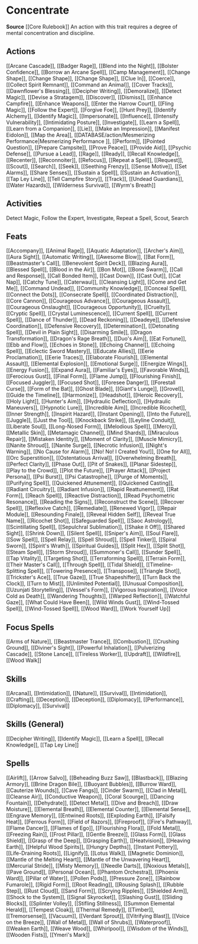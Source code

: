 ﻿---
id: '32'
name: Concentrate
rarity: Common
source: '[[DATABASE/source/Core Rulebook|Core Rulebook]]'
trait:
- Concentrate
type: Trait

---
# Concentrate

**Source** [[Core Rulebook]] 
An action with this trait requires a degree of mental concentration and discipline.

## Actions

[[Arcane Cascade]], [[Badger Rage]], [[Blend into the Night]], [[Bolster Confidence]], [[Borrow an Arcane Spell]], [[Camp Management]], [[Change Shape]], [[Change Shape]], [[Change Shape]], [[Clue In]], [[Coerce]], [[Collect Spirit Remnant]], [[Command an Animal]], [[Cover Tracks]], [[Dawnflower's Blessing]], [[Decipher Writing]], [[Demoralize]], [[Detect Magic]], [[Devise a Stratagem]], [[Discover]], [[Dismiss]], [[Enhance Campfire]], [[Enhance Weapons]], [[Enter the Harrow Court]], [[Fling Magic]], [[Follow the Expert]], [[Forgive Foe]], [[Hunt Prey]], [[Identify Alchemy]], [[Identify Magic]], [[Impersonate]], [[Influence]], [[Intensify Vulnerability]], [[Intimidating Posture]], [[Investigate]], [[Learn a Spell]], [[Learn from a Companion]], [[Lie]], [[Make an Impression]], [[Manifest Eidolon]], [[Map the Area]], [[DATABASE/action/Mesmerizing Performance|Mesmerizing Performance
]], [[Perform]], [[Pointed Question]], [[Prepare Campsite]], [[Prove Peace]], [[Provide Aid]], [[Psychic Defense]], [[Pursue a Lead]], [[Rage]], [[Ready]], [[Recall Knowledge]], [[Recenter]], [[Reconnoiter]], [[Refocus]], [[Repeat a Spell]], [[Request]], [[Scout]], [[Search]], [[Seek]], [[Seething Frenzy]], [[Sense Motive]], [[Set Alarms]], [[Share Senses]], [[Sustain a Spell]], [[Sustain an Activation]], [[Tap Ley Line]], [[Tell Campfire Story]], [[Track]], [[Undead Guardians]], [[Water Hazards]], [[Wilderness Survival]], [[Wyrm's Breath]]

## Activities

Detect Magic, Follow the Expert, Investigate, Repeat a Spell, Scout, Search

## Feats

[[Accompany]], [[Animal Rage]], [[Aquatic Adaptation]], [[Archer's Aim]], [[Aura Sight]], [[Automatic Writing]], [[Awesome Blow]], [[Bat Form]], [[Beastmaster's Call]], [[Benevolent Spirit Deck]], [[Blazing Aura]], [[Blessed Spell]], [[Blood in the Air]], [[Bon Mot]], [[Bone Swarm]], [[Call and Response]], [[Call Bonded Item]], [[Cast Down]], [[Cast Out]], [[Cat Nap]], [[Catchy Tune]], [[Caterwaul]], [[Cleansing Light]], [[Come and Get Me]], [[Command Undead]], [[Community Knowledge]], [[Conceal Spell]], [[Connect the Dots]], [[Consecrate Spell]], [[Coordinated Distraction]], [[Core Cannon]], [[Courageous Advance]], [[Courageous Assault]], [[Courageous Onslaught]], [[Courageous Opportunity]], [[Cruelty]], [[Cryptic Spell]], [[Crystal Luminescence]], [[Current Spell]], [[Current Spell]], [[Dance of Thunder]], [[Dead Reckoning]], [[Deadeye]], [[Defensive Coordination]], [[Defensive Recovery]], [[Determination]], [[Detonating Spell]], [[Devil in Plain Sight]], [[Disarming Smile]], [[Dragon Transformation]], [[Dragon's Rage Breath]], [[Duo's Aim]], [[Eat Fortune]], [[Ebb and Flow]], [[Echoes in Stone]], [[Echoing Channel]], [[Echoing Spell]], [[Eclectic Sword Mastery]], [[Educate Allies]], [[Eerie Proclamation]], [[Eerie Traces]], [[Elaborate Flourish]], [[Elemental Assault]], [[Elemental Explosion]], [[Emotional Surge]], [[Energize Wings]], [[Energy Fusion]], [[Expand Aura]], [[Familiar's Eyes]], [[Favorable Winds]], [[Ferocious Gust]], [[Final Form]], [[Flame Jump]], [[Flourishing Finish]], [[Focused Juggler]], [[Focused Shot]], [[Foresee Danger]], [[Forestall Curse]], [[Form of the Bat]], [[Ghost Blade]], [[Giant's Lunge]], [[Grovel]], [[Guide the Timeline]], [[Harmonize]], [[Headshot]], [[Heroic Recovery]], [[Holy Light]], [[Hunter's Aim]], [[Hydraulic Deflection]], [[Hydraulic Maneuvers]], [[Hypnotic Lure]], [[Incredible Aim]], [[Incredible Ricochet]], [[Inner Strength]], [[Inspirit Hazard]], [[Instant Opening]], [[Into the Future]], [[Juggle]], [[Just the Tool]], [[Knockback Strike]], [[Leyline Conduit]], [[Liberate Soul]], [[Long-Nosed Form]], [[Melodious Spell]], [[Mercy]], [[Metallic Skin]], [[Metamagic Channel]], [[Mind Shards]], [[Miraculous Repair]], [[Mistaken Identity]], [[Moment of Clarity]], [[Muscle Mimicry]], [[Nanite Shroud]], [[Nanite Surge]], [[Necrotic Infusion]], [[Night's Warning]], [[No Cause for Alarm]], [[No! No! I Created You!]], [[One for All]], [[Orc Superstition]], [[Ostentatious Arrival]], [[Overwhelming Breath]], [[Perfect Clarity]], [[Phase Out]], [[Pit of Snakes]], [[Planar Sidestep]], [[Play to the Crowd]], [[Plot the Future]], [[Prayer Attack]], [[Project Persona]], [[Psi Burst]], [[Psi Catastrophe]], [[Purge of Moments]], [[Purifying Spell]], [[Quickened Attunement]], [[Quickened Casting]], [[Radiant Circuitry]], [[Radiant Infusion]], [[Rapid Reattunement]], [[Rat Form]], [[Reach Spell]], [[Reactive Distraction]], [[Read Psychometric Resonance]], [[Reading the Signs]], [[Reconstruct the Scene]], [[Recover Spell]], [[Reflexive Catch]], [[Remediate]], [[Renewed Vigor]], [[Repair Module]], [[Resounding Finale]], [[Reveal Hidden Self]], [[Reveal True Name]], [[Ricochet Shot]], [[Safeguarded Spell]], [[Saoc Astrology]], [[Scintillating Spell]], [[Sepulchral Sublimation]], [[Shake it Off]], [[Shared Sight]], [[Shrink Down]], [[Silent Spell]], [[Sniper's Aim]], [[Soul Flare]], [[Sow Spell]], [[Spell Relay]], [[Spell Shroud]], [[Spell Tinker]], [[Spiral Sworn]], [[Spirit's Wrath]], [[Spiritual Guides]], [[Split Hex]], [[Split Shot]], [[Steam Spell]], [[Storm Shroud]], [[Summoner's Call]], [[Sunder Spell]], [[Tap Vitality]], [[Targeting Shot]], [[Terraforming Spell]], [[Terrain Form]], [[Their Master's Call]], [[Through Spell]], [[Tidal Shield]], [[Timeline-Splitting Spell]], [[Towering Presence]], [[Transpose]], [[Triangle Shot]], [[Trickster's Ace]], [[True Gaze]], [[True Shapeshifter]], [[Turn Back the Clock]], [[Turn to Mist]], [[Unlimited Potential]], [[Unusual Composition]], [[Uzunjati Storytelling]], [[Vessel's Form]], [[Vigorous Inspiration]], [[Voice Cold as Death]], [[Wandering Thoughts]], [[Warped Reflection]], [[Watchful Gaze]], [[What Could Have Been]], [[Wild Winds Gust]], [[Wind-Tossed Spell]], [[Wind-Tossed Spell]], [[Wood Ward]], [[Work Yourself Up]]

## Focus Spells

[[Arms of Nature]], [[Beastmaster Trance]], [[Combustion]], [[Crushing Ground]], [[Diviner's Sight]], [[Powerful Inhalation]], [[Pulverizing Cascade]], [[Stone Lance]], [[Tireless Worker]], [[Updraft]], [[Wildfire]], [[Wood Walk]]

## Skills

[[Arcana]], [[Intimidation]], [[Nature]], [[Survival]], [[Intimidation]], [[Crafting]], [[Deception]], [[Deception]], [[Diplomacy]], [[Performance]], [[Diplomacy]], [[Survival]]

## Skills (General)

[[Decipher Writing]], [[Identify Magic]], [[Learn a Spell]], [[Recall Knowledge]], [[Tap Ley Line]]

## Spells

[[Airlift]], [[Arrow Salvo]], [[Beheading Buzz Saw]], [[Blastback]], [[Blazing Armory]], [[Brine Dragon Bile]], [[Buoyant Bubbles]], [[Burrow Ward]], [[Cauterize Wounds]], [[Cave Fangs]], [[Cinder Swarm]], [[Clad in Metal]], [[Cleanse Air]], [[Conductive Weapon]], [[Coral Scourge]], [[Dancing Fountain]], [[Dehydrate]], [[Detect Metal]], [[Dive and Breach]], [[Draw Moisture]], [[Elemental Breath]], [[Elemental Counter]], [[Elemental Sense]], [[Engrave Memory]], [[Entwined Roots]], [[Exploding Earth]], [[Falsify Heat]], [[Ferrous Form]], [[Field of Razors]], [[Fireproof]], [[Fire's Pathway]], [[Flame Dancer]], [[Flames of Ego]], [[Flourishing Flora]], [[Fold Metal]], [[Freezing Rain]], [[Frost Pillar]], [[Gentle Breeze]], [[Glass Form]], [[Glass Shield]], [[Grasp of the Deep]], [[Grasping Earth]], [[Heatvision]], [[Heaving Earth]], [[Helpful Wood Spirits]], [[Hungry Depths]], [[Instant Pottery]], [[Life-Draining Roots]], [[Lignify]], [[Lotus Walk]], [[Magnetic Dominion]], [[Mantle of the Melting Heart]], [[Mantle of the Unwavering Heart]], [[Mercurial Stride]], [[Misty Memory]], [[Needle Darts]], [[Noxious Metals]], [[Pave Ground]], [[Personal Ocean]], [[Phantom Orchestra]], [[Phoenix Ward]], [[Pillar of Water]], [[Pollen Pods]], [[Pressure Zone]], [[Rainbow Fumarole]], [[Rigid Form]], [[Root Reading]], [[Rousing Splash]], [[Rubble Step]], [[Rust Cloud]], [[Sand Form]], [[Scrying Ripples]], [[Shielded Arm]], [[Shock to the System]], [[Signal Skyrocket]], [[Slashing Gust]], [[Sliding Blocks]], [[Splinter Volley]], [[Stifling Stillness]], [[Summon Elemental Herald]], [[Tempest Cloak]], [[Thermal Remedy]], [[Timber]], [[Tremorsense]], [[Vacuum]], [[Verdant Sprout]], [[Vitrifying Blast]], [[Voice on the Breeze]], [[Wall of Metal]], [[Wall of Shrubs]], [[Waterproof]], [[Weaken Earth]], [[Weave Wood]], [[Whirlpool]], [[Wisdom of the Winds]], [[Wooden Fists]], [[Ymeri's Mark]]